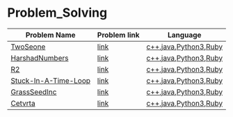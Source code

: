 # Problem_Solving

|Problem Name| Problem link |Language|
| ----- | -----  | -----  |
|[TwoSeone](/TwoStone)|[link](https://open.kattis.com/problems/twostones)|[c++](/TwoStone/twostones.cpp),[java](/TwoStone/twostones.java),[Python3](/TwoStone/twostones.py),[Ruby](/TwoStone/twostones.rb)|
|[HarshadNumbers](/HarshadNumbers)|[link]()|[c++](/HarshadNumbers/harshadnumbers.cpp),[java](/HarshadNumbers/harshadnumbers.java),[Python3](/HarshadNumbers/harshadnumbers),[Ruby](/HarshadNumbers/harshadnumbers.rb)|
|[R2](/R2)|[link](https://open.kattis.com/problems/r2)|[c++](/R2/r2.cpp),[java](/R2/r2.java),[Python3](/R2/r2.py),[Ruby](/R2/r2.rb)|
|[Stuck-In-A-Time-Loop](/Stuck-In-A-Time-Loop)|[link](https://open.kattis.com/problems/timeloop)|[c++](/Stuck-In-A-Time-Loop/timeloop.cpp),[java](/Stuck-In-A-Time-Loop/timeloop.java),[Python3](/Stuck-In-A-Time-Loop/timeloop.py),[Ruby](/Stuck-In-A-Time-Loop/timeloop.rb)|
|[GrassSeedInc](/GrassSeedInc)|[link](https://open.kattis.com/problems/grassseed)|[c++](/GrassSeedInc/grassseed.cpp),[java](/GrassSeedInc/grassseed.java),[Python3](/GrassSeedInc/grassseed.py),[Ruby](/GrassSeedInc/grassseed.rb)|
|[Cetvrta](/Cetvrta)|[link](https://open.kattis.com/problems/cetvrta)|[c++](/Cetvrta/cetvrta.cpp),[java](/Cetvrta/cetvrta.java),[Python3](/Cetvrta/cetvrta.py),[Ruby](/Cetvrta/cetvrta.rb)|
